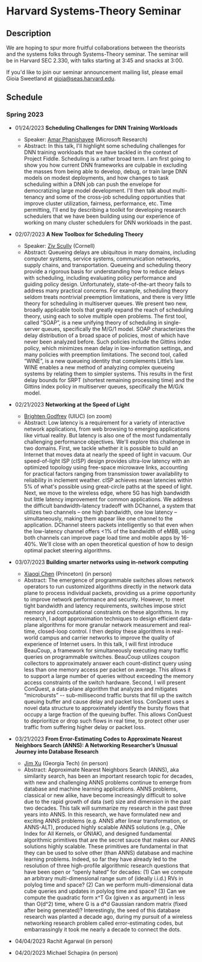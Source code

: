 # Harvard Systems-Theory Seminar

## Description
We are hoping to spur more fruitful collaborations between the theorists and the systems folks through Systems-Theory seminar. The seminar will be in Harvard SEC 2.330, with talks starting at 3:45 and snacks at 3:00.

If you'd like to join our seminar announcement mailing list, please email Gioia Sweetland at gioia@seas.harvard.edu.

## Schedule

### Spring 2023
- 01/24/2023 **Scheduling Challenges for DNN Training Workloads**
  * Speaker: [Amar Phanishayee](https://www.microsoft.com/en-us/research/people/amar/) (Microsoft Research)
  * Abstract: In this talk, I'll highlight some scheduling challenges for DNN training workloads that we have tackled in the context of Project Fiddle.  Scheduling is a rather broad term. I am first going to show you how current DNN frameworks are culpable in excluding the masses from being able to develop, debug, or train large DNN models on modest deployments, and how changes to task scheduling within a DNN job can push the envelope for democratizing large model development.  I'll then talk about multi-tenancy and some of the cross-job scheduling opportunities that improve cluster utilization, fairness, performance, etc.  Time permitting, I'll end by describing a toolkit for developing research schedulers that we have been building using our experience of working on many cluster schedulers for DNN workloads in the past. 

- 02/07/2023 **A New Toolbox for Scheduling Theory**
  * Speaker: [Ziv Scully](https://ziv.codes/) (Cornell)
  * Abstract: Queueing delays are ubiquitous in many domains, including computer systems, service systems, communication networks, supply chains, and transportation. Queueing and scheduling theory provide a rigorous basis for understanding how to reduce delays with scheduling, including evaluating policy performance and guiding policy design. Unfortunately, state-of-the-art theory fails to address many practical concerns. For example, scheduling theory seldom treats nontrivial preemption limitations, and there is very little theory for scheduling in multiserver queues. We present two new, broadly applicable tools that greatly expand the reach of scheduling theory, using each to solve multiple open problems. The first tool, called “SOAP”, is a new unifying theory of scheduling in single-server queues, specifically the M/G/1 model. SOAP characterizes the delay distribution of a broad space of policies, most of which have never been analyzed before. Such policies include the Gittins index policy, which minimizes mean delay in low-information settings, and many policies with preemption limitations. The second tool, called “WINE”, is a new queueing identity that complements Little’s law. WINE enables a new method of analyzing complex queueing systems by relating them to simpler systems. This results in the first delay bounds for SRPT (shortest remaining processing time) and the Gittins index policy in multiserver queues, specifically the M/G/k model.

- 02/21/2023 **Networking at the Speed of Light**
  * [Brighten Godfrey](https://pbg.cs.illinois.edu/) (UIUC) (on zoom)
  * Abstract: Low latency is a requirement for a variety of interactive network applications, from web browsing to emerging applications like virtual reality. But latency is also one of the most fundamentally challenging performance objectives.  We'll explore this challenge in two domains.
First, we tackle whether it is possible to build an Internet that moves data at nearly the speed of light in vacuum. Our speed-of-light ISP (cISP) design provides ultra-low latency with an optimized topology using free-space microwave links, accounting for practical factors ranging from transmission tower availability to reliability in inclement weather.  cISP achieves mean latencies within 5% of what's possible using great-circle paths at the speed of light.
Next, we move to the wireless edge, where 5G has high bandwidth but little latency improvement for common applications.  We address the difficult bandwidth-latency tradeoff with DChannel, a system that utilizes two channels – one high bandwidth, one low latency – simultaneously, making them appear like one channel to the application. DChannel steers packets intelligently so that even when the low-latency channel offers <1% of the bandwidth of eMBB, using both channels can improve page load time and mobile apps by 16-40%. We'll close with an open theoretical question of how to design optimal packet steering algorithms.

- 03/07/2023 **Building smarter networks using in-network computing** 
  *  [Xiaoqi Chen](https://www.cs.princeton.edu/~xiaoqic/) (Princeton) (in person)
  * Abstract: The emergence of programmable switches allows network operators to run customized algorithms directly in the network data plane to process individual packets, providing us a prime opportunity to improve network performance and security. However, to meet tight bandwidth and latency requirements, switches impose strict memory and computational constraints on these algorithms. In my research, I adopt approximation techniques to design efficient data-plane algorithms for more granular network measurement and real-time, closed-loop control. I then deploy these algorithms in real-world campus and carrier networks to improve the quality of experience of Internet users.
In this talk, I will first introduce BeauCoup, a framework for simultaneously executing many traffic queries on programmable switches. BeauCoup utilizes coupon collectors to approximately answer each count-distinct query using less than one memory access per packet on average. This allows it to support a large number of queries without exceeding the memory access constraints of the switch hardware. Second, I will present ConQuest, a data-plane algorithm that analyzes and mitigates “microbursts” -- sub-millisecond traffic bursts that fill up the switch queuing buffer and cause delay and packet loss. ConQuest uses a novel data structure to approximately identify the bursty flows that occupy a large fraction of the queuing buffer. This allows ConQuest to deprioritize or drop such flows in real time, to protect other user traffic from suffering higher delay or packet loss.

- 03/21/2023 **From Error-Estimating Codes to Approximate Nearest Neighbors Search (ANNS):  A Networking Researcher’s Unusual Journey into Database Research**
  *  [Jim Xu](https://www.cc.gatech.edu/home/jx/) (Georgia Tech) (in person)
  * Abstract: Approximate Nearest Neighbors Search (ANNS), aka similarity search, has been an important research topic for decades, with new and challenging ANNS problems continue to emerge from database and machine learning applications.  ANNS problems, classical or new alike, have become increasingly difficult to solve due to the rapid growth of data (set) size and dimension in the past two decades.  This talk will summarize my research in the past three years into ANNS.  In this research, we have formulated new and exciting ANNS problems (e.g. ANNS after linear transformation, or ANNS-ALT), produced highly scalable ANNS solutions (e.g., ONe Index for All Kernels, or ONIAK), and designed fundamental algorithmic primitives that are the secret sauce that makes our ANNS solutions highly scalable.   These primitives are fundamental in that they can be used to solve other (than ANNS) database and machine learning problems.  Indeed, so far they have already led to the resolution of three high-profile algorithmic research questions that have been open or “openly hated” for decades:  (1) Can we compute an arbitrary multi-dimensional range sum of (ideally i.i.d.) RVs in polylog time and space?  (2) Can we perform multi-dimensional data cube queries and updates in polylog time and space? (3) Can we compute the quadratic form x^T Gx (given x as argument) in less than O(d^2) time, where G is a d*d Gaussian random matrix (fixed after being generated)?  Interestingly, the seed of this database research was planted a decade ago, during my pursuit of a wireless networking research problem called error-estimating codes, but embarrassingly it took me nearly a decade to connect the dots. 
- 04/04/2023 Rachit Agarwal (in person)
- 04/20/2023 Michael Schapira (in person)

